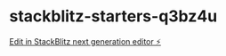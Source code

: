 # stackblitz-starters-q3bz4u

[Edit in StackBlitz next generation editor ⚡️](https://stackblitz.com/~/github.com/TakezoVI/stackblitz-starters-q3bz4u)